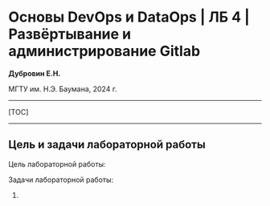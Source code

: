 # Основы DevOps и DataOps | ЛБ 4 | Развёртывание и администрирование Gitlab

**Дубровин Е.Н.**

МГТУ им. Н.Э. Баумана, 2024 г.

---

[TOC]

---

## Цель и задачи лабораторной работы

Цель лабораторной работы: 

Задачи лабораторной работы:

1. 
